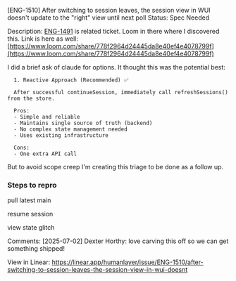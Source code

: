 
[ENG-1510] After switching to session leaves, the session view in WUI doesn't update to the "right" view until next poll
Status: Spec Needed

Description:
[ENG-1491](https://linear.app/humanlayer/issue/ENG-1491/implement-getsessionleaves-json-rpc-endpoint-to-show-only-leaf)  is related ticket. Loom in there where I discovered this. Link is here as well: [https://www.loom.com/share/778f2964d24445da8e40ef4e4078799f](https://www.loom.com/share/778f2964d24445da8e40ef4e4078799f)

I did a brief ask of claude for options. It thought this was the potential best:

```
  1. Reactive Approach (Recommended) ✅

  After successful continueSession, immediately call refreshSessions() from the store.

  Pros:
  - Simple and reliable
  - Maintains single source of truth (backend)
  - No complex state management needed
  - Uses existing infrastructure

  Cons:
  - One extra API call
```

But to avoid scope creep I'm creating this triage to be done as a follow up.

### Steps to repro

pull latest main

resume session

view state glitch

Comments:
[2025-07-02] Dexter Horthy:
love carving this off so we can get something shipped! 


View in Linear: https://linear.app/humanlayer/issue/ENG-1510/after-switching-to-session-leaves-the-session-view-in-wui-doesnt
